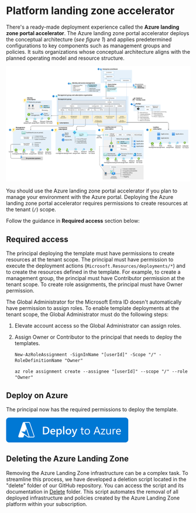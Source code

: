 # Platform landing zone accelerator

There's a ready-made deployment experience called the **Azure landing zone portal accelerator**. The Azure landing zone portal accelerator deploys the conceptual architecture (*see figure 1*) and applies predetermined configurations to key components such as management groups and policies. It suits organizations whose conceptual architecture aligns with the planned operating model and resource structure.

![figure 1](media/ns-arch-cust-expanded.svg "Figure 1: Description of the image")

You should use the Azure landing zone portal accelerator if you plan to manage your environment with the Azure portal. Deploying the Azure landing zone portal accelerator requires permissions to create resources at the tenant (`/`) scope. 

Follow the guidance in <b>Required access</b> section below:

## Required access

The principal deploying the template must have permissions to create resources at the tenant scope. The principal must have permission to execute the deployment actions (`Microsoft.Resources/deployments/*`) and to create the resources defined in the template. For example, to create a management group, the principal must have Contributor permission at the tenant scope. To create role assignments, the principal must have Owner permission.

The Global Administrator for the Microsoft Entra ID doesn't automatically have permission to assign roles. To enable template deployments at the tenant scope, the Global Administrator must do the following steps:

1. Elevate account access so the Global Administrator can assign roles. 

1. Assign Owner or Contributor to the principal that needs to deploy the templates.

   ```azurepowershell-interactive
   New-AzRoleAssignment -SignInName "[userId]" -Scope "/" -RoleDefinitionName "Owner"
   ```

   ```azurecli-interactive
   az role assignment create --assignee "[userId]" --scope "/" --role "Owner"
   ```

## Deploy on Azure

The principal now has the required permissions to deploy the template.

[![`DTA-Button-ALZ`](https://raw.githubusercontent.com/Azure/azure-quickstart-templates/master/1-CONTRIBUTION-GUIDE/images/deploytoazure.svg?sanitize=true)](https://aka.ms/caf/ready/accelerator)


## Deleting the Azure Landing Zone

Removing the Azure Landing Zone infrastructure can be a complex task. To streamline this process, we have developed a deletion script located in the "delete" folder of our GitHub repository. You can access the script and its documentation in [Delete](https://github.com/intikhabalam/Azure-landing-zone-accelerator/) folder. This script automates the removal of all deployed infrastructure and policies created by the Azure Landing Zone platform within your subscription.

